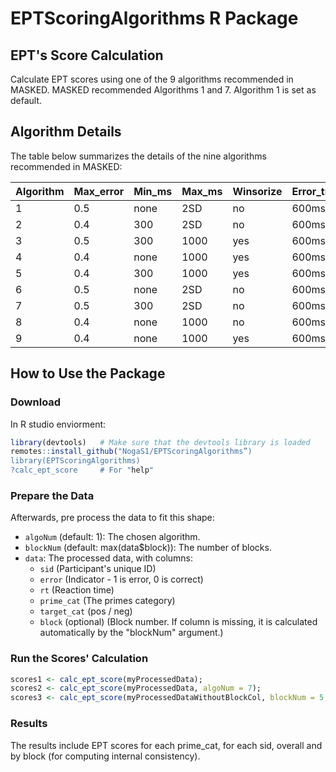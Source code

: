 # EPTScoringAlgorithms R Package

## EPT's Score Calculation

Calculate EPT scores using one of the 9 algorithms recommended in MASKED. MASKED recommended Algorithms 1 and 7. Algorithm 1 is set as default.

## Algorithm Details

The table below summarizes the details of the nine algorithms recommended in MASKED:

| Algorithm | Max_error | Min_ms | Max_ms | Winsorize | Error_treatment | Log_transformation | Score_computation | Parcel_based |
|-----------|-----------|--------|--------|-----------|-----------------|---------------------|-------------------|--------------|
| 1         | 0.5       | none   | 2SD    | no        | 600ms penalty   | no                  | G score           | no           |
| 2         | 0.4       | 300    | 2SD    | no        | 600ms penalty   | no                  | G score           | yes          |
| 3         | 0.5       | 300    | 1000   | yes       | 600ms penalty   | no                  | G score           | no           |
| 4         | 0.4       | none   | 1000   | yes       | 600ms penalty   | no                  | G score           | yes          |
| 5         | 0.4       | 300    | 1000   | yes       | 600ms penalty   | no                  | G score           | yes          |
| 6         | 0.5       | none   | 2SD    | no        | 600ms penalty   | no                  | G score           | no           |
| 7         | 0.5       | 300    | 2SD    | no        | 600ms penalty   | no                  | G score           | no           |
| 8         | 0.4       | none   | 1000   | no        | 600ms penalty   | yes                 | G score           | no           |
| 9         | 0.4       | none   | 1000   | yes       | 600ms penalty   | no                  | G score           | yes          |

## How to Use the Package

### Download

In R studio enviorment:

```R
library(devtools)   # Make sure that the devtools library is loaded
remotes::install_github("NogaS1/EPTScoringAlgorithms”)
library(EPTScoringAlgorithms)
?calc_ept_score     # For "help"
```
### Prepare the Data
Afterwards, pre process the data to fit this shape:

- `algoNum` (default: 1): The chosen algorithm.
- `blockNum` (default: max(data$block)): The number of blocks.
- `data`: The processed data, with columns:
  - `sid` (Participant's unique ID)
  - `error` (Indicator - 1 is error, 0 is correct)
  - `rt` (Reaction time)
  - `prime_cat` (The primes category)
  - `target_cat` (pos / neg)
  - `block` (optional) (Block number. If column is missing, it is calculated automatically by the "blockNum" argument.)


### Run the Scores' Calculation

```R
scores1 <- calc_ept_score(myProcessedData);
scores2 <- calc_ept_score(myProcessedData, algoNum = 7);
scores3 <- calc_ept_score(myProcessedDataWithoutBlockCol, blockNum = 5, algoNum = 3);
```

### Results

The results include EPT scores for each prime_cat, for each sid, overall and by block (for computing internal consistency).
